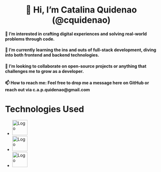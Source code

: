 <h1 align="center"> 👋 Hi, I’m Catalina Quidenao (@cquidenao) </h1>

<h4> 👀 I’m interested in crafting digital experiences and solving real-world problems through code. </h4>
<h4> 🌱 I’m currently learning the ins and outs of full-stack development, diving into both frontend and backend technologies.</h4>
<h4> 💞️ I’m looking to collaborate on open-source projects or anything that challenges me to grow as a developer.</h4>
<h4> 📫 How to reach me: Feel free to drop me a message here on GitHub or reach out via c.a.p.quidenao@gmail.com </h4>


# Technologies Used
- <img src="https://upload.wikimedia.org/wikipedia/commons/3/38/HTML5_Badge.svg" alt="Logo" width="50"/>
- <img src="https://upload.wikimedia.org/wikipedia/commons/6/62/CSS3_logo.svg" alt="Logo" width="50"/>
- <img src="https://www.google.com/search?q=imagen+react&tbm=isch&hl=es-419&chips=q:imagen+react,g_1:logo:HOhtiOuKhFU%3D&rlz=1C1CHBD_esCL1080CL1081&sa=X&ved=2ahUKEwiopczo0dqDAxWTOLkGHUHcCCsQ4lYoAHoECAEQNA&biw=1349&bih=607#imgrc=DXs6dLnIZzTo8M" alt="Logo" width="50"/>
